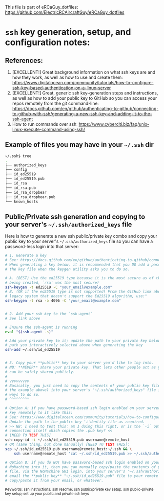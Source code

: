 This file is part of eRCaGuy_dotfiles: https://github.com/ElectricRCAircraftGuy/eRCaGuy_dotfiles

# `ssh` key generation, setup, and configuration notes:

## References:
1. [EXCELLENT!] Great background information on what ssh keys are and how they work, as well as how to use and create them:
https://www.digitalocean.com/community/tutorials/how-to-configure-ssh-key-based-authentication-on-a-linux-server
1. [EXCELLENT!] Great, generic ssh key-generation steps and instructions, as well as how to add your public key to GitHub so you can access your repos remotely from the git command-line: 
https://docs.github.com/en/github/authenticating-to-github/connecting-to-github-with-ssh/generating-a-new-ssh-key-and-adding-it-to-the-ssh-agent
1. How to run commands over ssh: https://www.cyberciti.biz/faq/unix-linux-execute-command-using-ssh/

## Example of files you may have in your `~/.ssh` dir

```bash
~/.ssh$ tree
.
├── authorized_keys
├── config
├── id_ed25519
├── id_ed25519.pub
├── id_rsa
├── id_rsa.pub
├── id_rsa_dropbear
├── id_rsa_dropbear.pub
└── known_hosts
```

## Public/Private ssh generation and copying to your server's `~/.ssh/authorized_keys` file

Here is how to generate a new ssh public/private key combo and copy your public key to your server's `~/.ssh/authorized_keys` file so you can have a password-less login into that server:

```bash
# 1. Generate a key
# See: https://docs.github.com/en/github/authenticating-to-github/connecting-to-github-with-ssh/generating-a-new-ssh-key-and-adding-it-to-the-ssh-agent
# When generating a key below, it is recommended that you DO add a password to encrypt and protect 
# the key file when the keygen utility asks you to do so.

# A. (BEST) Use the ed25519 type because it is the most secure as of the year 2021 (prior to ed25519
# being created, `rsa` was the most secure)
ssh-keygen -t ed25519 -C "your_email@example.com"
# B. (OK if the ed25519 type is not supported) From the GitHub link above: "Note: If you are using a
# legacy system that doesn't support the Ed25519 algorithm, use:"
ssh-keygen -t rsa -b 4096 -C "your_email@example.com"


# 2. Add your ssh key to the `ssh-agent`
# See link above

# Ensure the ssh-agent is running
eval "$(ssh-agent -s)"

# Add your private key to it; update the path to your private key below, as required, based on what
# path you interactively selected above when generating the key
ssh-add ~/.ssh/id_ed25519


# 3. Copy your **public** key to your server you'd like to log into. 
# NB: **NEVER** share your private key. That lets other people act as you. Your public key, however,
# can be safely shared publicly.
#
# vvvvvvvvv
# Basically, you just need to copy the contents of your public key file ("~/.ssh/id_ed25519.pub" in
# the example above) into your server's "~/.ssh/authorized_keys" file is all. Below are a couple
# ways to do so.
# ^^^^^^^^^

# Option A: if you have password-based ssh login enabled on your server, you can copy your public
# key remotely to it like this:
# See: https://www.digitalocean.com/community/tutorials/how-to-configure-ssh-key-based-authentication-on-a-linux-server
# Update the path to the public key 'i'dentity file as required. 
# >> NB: I need to test this: am I doing this right, or is the `-i` option for specifying the ssh 
# connection itself which copies the .pub key? <<
# [NEED TO TEST THIS]
ssh-copy-id -i ~/.ssh/id_ed25519.pub username@remote_host
# OR (same thing, but done manually) [NEED TO TEST THIS]:
scp ~/.ssh/id_ed25519.pub username@remote_host:~/.ssh && \
    ssh username@remote_host 'cat ~/.ssh/id_ed25519.pub >> ~/.ssh/authorized_keys'

# Option B: if you do NOT have password-based ssh login enabled on your server, but you can
# NoMachine into it, then you can manually copy/paste the contents of your "~/.ssh/id_ed25519.pub"
# file, via the NoMachine GUI login, into your server's "~/.ssh/authorized_keys" file. You can also
# email the **public key** "~/.ssh/id_ed25519.pub" file to your remote server and graphically
# copy/paste it from your email, or whatever. 
```

<sub>Keywords: ssh instructions; ssh readme; ssh public/private key setup; ssh public-private key setup; set up your public and private ssh keys</sub>
